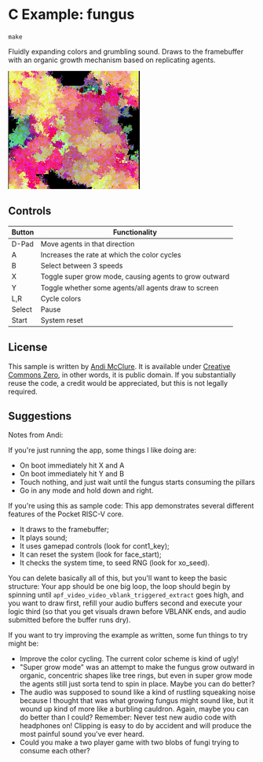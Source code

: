 # C Example: fungus

`make`

Fluidly expanding colors and grumbling sound. Draws to the framebuffer with an organic growth mechanism based on replicating agents.

![](./screenshot.png)

## Controls

| Button | Functionality                                          |
| ------ | ------------------------------------------------------ |
| D-Pad  | Move agents in that direction                          |
| A      | Increases the rate at which the color cycles           |
| B      | Select between 3 speeds                                |
| X      | Toggle super grow mode, causing agents to grow outward |
| Y      | Toggle whether some agents/all agents draw to screen   |
| L,R    | Cycle colors                                           |
| Select | Pause                                                  |
| Start  | System reset                                           |

## License

This sample is written by [Andi McClure](https://pocket.runhello.com/). It is available under [Creative Commons Zero](https://creativecommons.org/publicdomain/zero/1.0/legalcode), in other words, it is public domain. If you substantially reuse the code, a credit would be appreciated, but this is not legally required.

## Suggestions

Notes from Andi:

If you're just running the app, some things I like doing are:

- On boot immediately hit X and A
- On boot immediately hit Y and B
- Touch nothing, and just wait until the fungus starts consuming the pillars
- Go in any mode and hold down and right.

If you're using this as sample code: This app demonstrates several different features of the Pocket RISC-V core.

* It draws to the framebuffer;
* It plays sound;
* It uses gamepad controls (look for cont1_key);
* It can reset the system (look for face_start);
* It checks the system time, to seed RNG (look for xo_seed).

You can delete basically all of this, but you'll want to keep the basic structure: Your app should be one big loop, the loop should begin by spinning until `apf_video_video_vblank_triggered_extract` goes high, and you want to draw first, refill your audio buffers second and execute your logic third (so that you get visuals drawn before VBLANK ends, and audio submitted before the buffer runs dry).

If you want to try improving the example as written, some fun things to try might be:

* Improve the color cycling. The current color scheme is kind of ugly!
* "Super grow mode" was an attempt to make the fungus grow outward in organic, concentric shapes like tree rings, but even in super grow mode the agents still just sorta tend to spin in place. Maybe you can do better?
* The audio was supposed to sound like a kind of rustling squeaking noise because I thought that was what growing fungus might sound like, but it wound up kind of more like a burbling cauldron. Again, maybe you can do better than I could? Remember: Never test new audio code with headphones on! Clipping is easy to do by accident and will produce the most painful sound you've ever heard.
* Could you make a two player game with two blobs of fungi trying to consume each other?